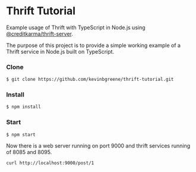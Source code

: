 # Thrift Tutorial

Example usage of Thrift with TypeScript in Node.js using [@creditkarma/thrift-server](https://github.com/creditkarma/thrift-server).

The purpose of this project is to provide a simple working example of a Thrift service in Node.js built on TypeScript.

### Clone

```sh
$ git clone https://github.com/kevinbgreene/thrift-tutorial.git
```

### Install

```sh
$ npm install
```

### Start

```sh
$ npm start
```

Now there is a web server running on port 9000 and thrift services running of 8085 and 8095.

```sh
curl http://localhost:9000/post/1
```